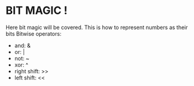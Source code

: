 # BIT MAGIC ! #
Here bit magic will be covered. This is how to represent numbers as their bits
Bitwise operators:
- and: &
- or: |
- not: ~
- xor: ^
- right shift: >>
- left shift: <<